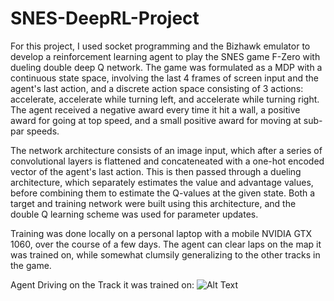 # SNES-DeepRL-Project

For this project, I used socket programming and the Bizhawk emulator to develop a reinforcement learning agent to play the SNES game F-Zero with dueling double deep Q network. The game was formulated as a MDP with a continuous state space, involving the last 4 frames of screen input and the agent's last action, and a discrete action space consisting of 3 actions: accelerate, accelerate while turning left, and accelerate while turning right. The agent received a negative award every time it hit a wall, a positive award for going at top speed, and a small positive award for moving at sub-par speeds. 

The network architecture consists of an image input, which after a series of convolutional layers is flattened and concateneated with a one-hot encoded vector of the agent's last action. This is then passed through a dueling architecture, which separately estimates the value and advantage values, before combining them to estimate the Q-values at the given state. Both a target and training network were built using this architecture, and the double Q learning scheme was used for parameter updates.

Training was done locally on a personal laptop with a mobile NVIDIA GTX 1060, over the course of a few days. The agent can clear laps on the map it was trained on, while somewhat clumsily generalizing to the other tracks in the game. 

Agent Driving on the Track it was trained on:
![Alt Text](https://github.com/azhou314/SNES-DeepRL-Project/blob/master/F-Zero/example.gif)
